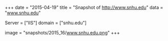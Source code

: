 
+++
date = "2015-04-19"
title = "Snapshot of http://www.snhu.edu"
data = "www.snhu.edu"

Server = ["IIS"]
domain = ["snhu.edu"]

  image = "snapshots/2015_16/www.snhu.edu.png"
+++
#
